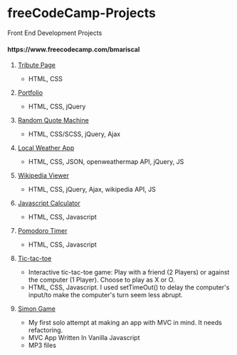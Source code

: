 # freeCodeCamp-Projects
Front End Development Projects
<h4>https://www.freecodecamp.com/bmariscal</h4>


  1. [Tribute Page](https://github.com/BMariscal/FreeCodeCamp_Projects/tree/master/TributePage)
      * HTML, CSS
    
  2. [Portfolio](https://github.com/BMariscal/FreeCodeCamp_Projects/tree/master/Portfolio)
      * HTML, CSS, jQuery
  3. [Random Quote Machine](https://github.com/BMariscal/FreeCodeCamp_Projects/tree/master/Random%20Quote%20Machine)
      * HTML, CSS/SCSS, jQuery, Ajax
  4. [Local Weather App](https://github.com/BMariscal/FreeCodeCamp_Projects/tree/master/local-weather-app)
      * HTML, CSS, JSON, openweathermap API, jQuery, JS
  5. [Wikipedia Viewer](https://github.com/BMariscal/FreeCodeCamp_Projects/tree/master/wikiviewer)
      * HTML, CSS, jQuery, Ajax, wikipedia API, JS
  6. [Javascript Calculator](https://github.com/BMariscal/Calculator)
      * HTML, CSS, Javascript
  7. [Pomodoro Timer](https://github.com/BMariscal/Pomodoro-Timer)
      * HTML, CSS, Javascript
  8. [Tic-tac-toe](https://github.com/BMariscal/FreeCodeCamp_Projects/tree/master/tic-tac-toe)
      * Interactive tic-tac-toe game: Play with a friend (2 Players) or against the computer (1 Player). Choose to play as X or O. 
      * HTML, CSS, Javascript. I used setTimeOut() to delay the computer's input/to make the computer's turn seem less abrupt. 
  9. [Simon Game](https://github.com/BMariscal/FreeCodeCamp_Projects/tree/master/SimonGame)
      * My first solo attempt at making an app with MVC in mind. It needs refactoring. 
      * MVC App Written In Vanilla Javascript
      * MP3 files
  
    
     
  


